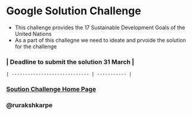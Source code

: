 # Google Solution Challenge

- This challenge provides the 17 Sustainable Development Goals of the United Nations 
- As a part of this challegne we need to ideate and prvoide the solution for the challenge
### | Deadline to submit the solution  31 March | 
    | ----------------------------- | ----------- |

### [Soution Challenge Home Page](https://developers.google.com/community/gdsc-solution-challenge/UN-goals)
### @rurakshkarpe


